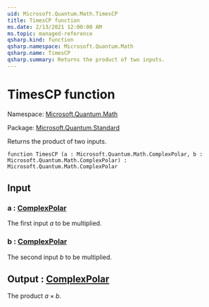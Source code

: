 ```yaml
---
uid: Microsoft.Quantum.Math.TimesCP
title: TimesCP function
ms.date: 2/13/2021 12:00:00 AM
ms.topic: managed-reference
qsharp.kind: function
qsharp.namespace: Microsoft.Quantum.Math
qsharp.name: TimesCP
qsharp.summary: Returns the product of two inputs.
---
```


# TimesCP function

Namespace: [Microsoft.Quantum.Math](xref:Microsoft.Quantum.Math)

Package: [Microsoft.Quantum.Standard](https://nuget.org/packages/Microsoft.Quantum.Standard)


Returns the product of two inputs.

```qsharp
function TimesCP (a : Microsoft.Quantum.Math.ComplexPolar, b : Microsoft.Quantum.Math.ComplexPolar) : Microsoft.Quantum.Math.ComplexPolar
```


## Input

### a : [ComplexPolar](xref:Microsoft.Quantum.Math.ComplexPolar)

The first input $a$ to be multiplied.


### b : [ComplexPolar](xref:Microsoft.Quantum.Math.ComplexPolar)

The second input $b$ to be multiplied.



## Output : [ComplexPolar](xref:Microsoft.Quantum.Math.ComplexPolar)

The product $a \times b$.